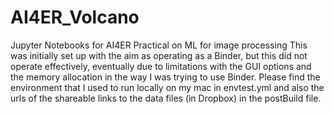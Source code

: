 # AI4ER_Volcano
 Jupyter Notebooks for AI4ER Practical on ML for image processing
 This was initially set up with the aim as operating as a Binder, but this did not operate effectively, eventually due to limitations with the GUI options and the memory allocation in the way I was trying to use Binder.
 Please find the environment that I used to run locally on my mac in envtest.yml and also the urls of the shareable links to the data files (in Dropbox) in the postBuild file. 
